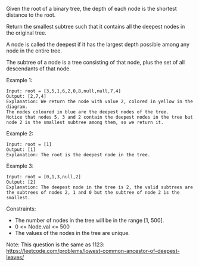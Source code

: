 Given the root of a binary tree, the depth of each node is the shortest distance to the root.

Return the smallest subtree such that it contains all the deepest nodes in the original tree.

A node is called the deepest if it has the largest depth possible among any node in the entire tree.

The subtree of a node is a tree consisting of that node, plus the set of all descendants of that node.


Example 1:
```
Input: root = [3,5,1,6,2,0,8,null,null,7,4]
Output: [2,7,4]
Explanation: We return the node with value 2, colored in yellow in the diagram.
The nodes coloured in blue are the deepest nodes of the tree.
Notice that nodes 5, 3 and 2 contain the deepest nodes in the tree but node 2 is the smallest subtree among them, so we return it.
```

Example 2:
```
Input: root = [1]
Output: [1]
Explanation: The root is the deepest node in the tree.
```

Example 3:
```
Input: root = [0,1,3,null,2]
Output: [2]
Explanation: The deepest node in the tree is 2, the valid subtrees are the subtrees of nodes 2, 1 and 0 but the subtree of node 2 is the smallest.
```

Constraints:

- The number of nodes in the tree will be in the range [1, 500].
- 0 <= Node.val <= 500
- The values of the nodes in the tree are unique.
 

Note: This question is the same as 1123: https://leetcode.com/problems/lowest-common-ancestor-of-deepest-leaves/